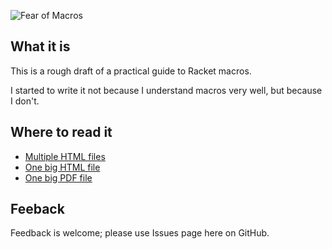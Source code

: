 ![Fear of Macros](http://www.greghendershott.com/fear-of-macros/fear-of-macros.jpg "")

## What it is

This is a rough draft of a practical guide to Racket macros.

I started to write it not because I understand macros very well, but
because I don't.

## Where to read it

- [Multiple HTML files](http://www.greghendershott.com/fear-of-macros)
- [One big HTML file](http://www.greghendershott.com/fear-of-macros/all.html)
- [One big PDF file](http://www.greghendershott.com/fear-of-macros/all.pdf)

## Feeback

Feedback is welcome; please use Issues page here on GitHub.
